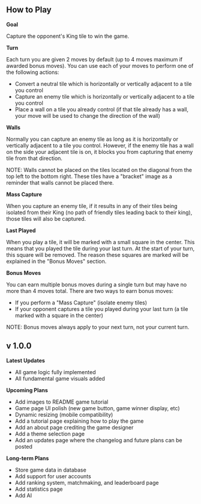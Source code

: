 ## How to Play

**Goal**

Capture the opponent's King tile to win the game.

**Turn**

Each turn you are given 2 moves by default (up to 4 moves maximum if awarded bonus moves).
You can use each of your moves to perform one of the following actions:

* Convert a neutral tile which is horizontally or vertically adjacent to a tile you control
* Capture an enemy tile which is horizontally or vertically adjacent to a tile you control
* Place a wall on a tile you already control (if that tile already has a wall, your move will be used to change the direction of the wall)

**Walls**

Normally you can capture an enemy tile as long as it is horizontally or vertically adjacent to a tile you control. However, if the enemy tile has a wall on the side your adjacent tile is on, it blocks you from capturing that enemy tile from that direction.

NOTE: Walls cannot be placed on the tiles located on the diagonal from the top left to the bottom right. These tiles have a "bracket" image as a reminder that walls cannot be placed there.

**Mass Capture**

When you capture an enemy tile, if it results in any of their tiles being isolated from their King (no path of friendly tiles leading back to their king), those tiles will also be captured.

**Last Played**

When you play a tile, it will be marked with a small square in the center. This means that you played the tile during your last turn. At the start of your turn, this square will be removed. The reason these squares are marked will be explained in the "Bonus Moves" section.

**Bonus Moves**

You can earn multiple bonus moves during a single turn but may have no more than 4 moves total.
There are two ways to earn bonus moves:

* If you perform a "Mass Capture" (isolate enemy tiles)
* If your opponent captures a tile you played during your last turn (a tile marked with a square in the center)

NOTE: Bonus moves always apply to your next turn, not your current turn.

## v 1.0.0

**Latest Updates**

* All game logic fully implemented
* All fundamental game visuals added

**Upcoming Plans**

* Add images to README game tutorial
* Game page UI polish (new game button, game winner display, etc)
* Dynamic resizing (mobile compatibility)
* Add a tutorial page explaining how to play the game
* Add an about page crediting the game designer
* Add a theme selection page
* Add an updates page where the changelog and future plans can be posted

**Long-term Plans**

* Store game data in database
* Add support for user accounts
* Add ranking system, matchmaking, and leaderboard page
* Add statistics page
* Add AI






